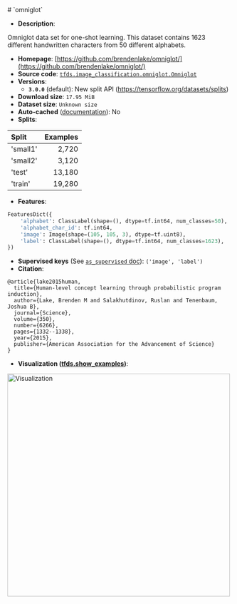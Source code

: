 <div itemscope itemtype="http://schema.org/Dataset">
  <div itemscope itemprop="includedInDataCatalog" itemtype="http://schema.org/DataCatalog">
    <meta itemprop="name" content="TensorFlow Datasets" />
  </div>
  <meta itemprop="name" content="omniglot" />
  <meta itemprop="description" content="Omniglot data set for one-shot learning. This dataset contains 1623 different&#10;handwritten characters from 50 different alphabets.&#10;&#10;To use this dataset:&#10;&#10;```python&#10;import tensorflow_datasets as tfds&#10;&#10;ds = tfds.load(&#x27;omniglot&#x27;, split=&#x27;train&#x27;)&#10;for ex in ds.take(4):&#10;  print(ex)&#10;```&#10;&#10;See [the guide](https://www.tensorflow.org/datasets/overview) for more&#10;informations on [tensorflow_datasets](https://www.tensorflow.org/datasets).&#10;&#10;&lt;img src=&quot;https://storage.googleapis.com/tfds-data/visualization/omniglot-3.0.0.png&quot; alt=&quot;Visualization&quot; width=&quot;500px&quot;&gt;&#10;&#10;" />
  <meta itemprop="url" content="https://www.tensorflow.org/datasets/catalog/omniglot" />
  <meta itemprop="sameAs" content="https://github.com/brendenlake/omniglot/" />
  <meta itemprop="citation" content="@article{lake2015human,&#10;  title={Human-level concept learning through probabilistic program induction},&#10;  author={Lake, Brenden M and Salakhutdinov, Ruslan and Tenenbaum, Joshua B},&#10;  journal={Science},&#10;  volume={350},&#10;  number={6266},&#10;  pages={1332--1338},&#10;  year={2015},&#10;  publisher={American Association for the Advancement of Science}&#10;}" />
</div>
# `omniglot`

*   **Description**:

Omniglot data set for one-shot learning. This dataset contains 1623 different
handwritten characters from 50 different alphabets.

*   **Homepage**:
    [https://github.com/brendenlake/omniglot/](https://github.com/brendenlake/omniglot/)
*   **Source code**:
    [`tfds.image_classification.omniglot.Omniglot`](https://github.com/tensorflow/datasets/tree/master/tensorflow_datasets/image_classification/omniglot.py)
*   **Versions**:
    *   **`3.0.0`** (default): New split API
        (https://tensorflow.org/datasets/splits)
*   **Download size**: `17.95 MiB`
*   **Dataset size**: `Unknown size`
*   **Auto-cached**
    ([documentation](https://www.tensorflow.org/datasets/performances#auto-caching)):
    No
*   **Splits**:

Split    | Examples
:------- | -------:
'small1' | 2,720
'small2' | 3,120
'test'   | 13,180
'train'  | 19,280

*   **Features**:

```python
FeaturesDict({
    'alphabet': ClassLabel(shape=(), dtype=tf.int64, num_classes=50),
    'alphabet_char_id': tf.int64,
    'image': Image(shape=(105, 105, 3), dtype=tf.uint8),
    'label': ClassLabel(shape=(), dtype=tf.int64, num_classes=1623),
})
```
*   **Supervised keys** (See
    [`as_supervised` doc](https://www.tensorflow.org/datasets/api_docs/python/tfds/load#args)):
    `('image', 'label')`
*   **Citation**:

```
@article{lake2015human,
  title={Human-level concept learning through probabilistic program induction},
  author={Lake, Brenden M and Salakhutdinov, Ruslan and Tenenbaum, Joshua B},
  journal={Science},
  volume={350},
  number={6266},
  pages={1332--1338},
  year={2015},
  publisher={American Association for the Advancement of Science}
}
```

*   **Visualization
    ([tfds.show_examples](https://www.tensorflow.org/datasets/api_docs/python/tfds/visualization/show_examples))**:

<img src="https://storage.googleapis.com/tfds-data/visualization/omniglot-3.0.0.png" alt="Visualization" width="500px">
